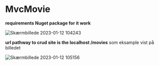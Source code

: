 # MvcMovie



**requirements Nuget package for it work**

![Skærmbillede 2023-01-12 104243](https://user-images.githubusercontent.com/88823753/212033303-18d5855e-f861-4154-96e6-8c4ed1c45374.png)

**url pathway to crud site is the localhost /movies**
som eksample vist på billedet 

![Skærmbillede 2023-01-12 105156](https://user-images.githubusercontent.com/88823753/212035324-6dc90323-7bea-4d99-8b2d-ee71de6f0787.png)
